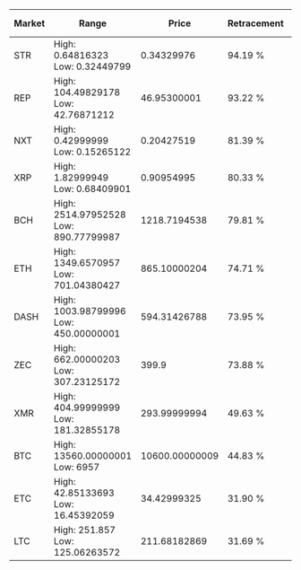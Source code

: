 | Market | Range | Price| Retracement | Doubles to 50% |
| --- | --- | --- | --- | --- |
| STR | High: 0.64816323<br />Low: 0.32449799 | 0.34329976 | 94.19 % | 1.42 |
| REP | High: 104.49829178<br />Low: 42.76871212 | 46.95300001 | 93.22 % | 1.57 |
| NXT | High: 0.42999999<br />Low: 0.15265122 | 0.20427519 | 81.39 % | 1.43 |
| XRP | High: 1.82999949<br />Low: 0.68409901 | 0.90954995 | 80.33 % | 1.38 |
| BCH | High: 2514.97952528<br />Low: 890.77799987 | 1218.7194538 | 79.81 % | 1.40 |
| ETH | High: 1349.6570957<br />Low: 701.04380427 | 865.10000204 | 74.71 % | 1.19 |
| DASH | High: 1003.98799996<br />Low: 450.00000001 | 594.31426788 | 73.95 % | 1.22 |
| ZEC | High: 662.00000203<br />Low: 307.23125172 | 399.9 | 73.88 % | 1.21 |
| XMR | High: 404.99999999<br />Low: 181.32855178 | 293.99999994 | 49.63 % | 0.00 |
| BTC | High: 13560.00000001<br />Low: 6957 | 10600.00000009 | 44.83 % | 0.00 |
| ETC | High: 42.85133693<br />Low: 16.45392059 | 34.42999325 | 31.90 % | 0.00 |
| LTC | High: 251.857<br />Low: 125.06263572 | 211.68182869 | 31.69 % | 0.00 |
